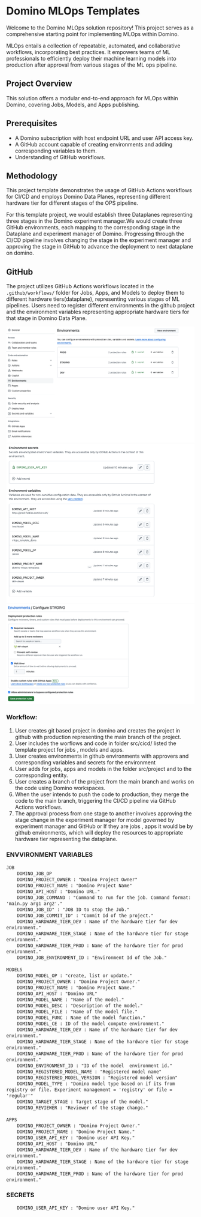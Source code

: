 # Domino MLOps Templates

Welcome to the Domino MLOps solution repository! This project serves as a comprehensive starting point for implementing MLOps within Domino.

MLOps entails a collection of repeatable, automated, and collaborative workflows, incorporating best practices. It empowers teams of ML professionals to efficiently deploy their machine learning models into production after approval from various stages of the ML ops pipeline.

## Project Overview

This solution offers a modular end-to-end approach for MLOps within Domino, covering Jobs, Models, and Apps publishing.

## Prerequisites

- A Domino subscription with host endpoint URL and user API access key.
- A GitHub account capable of creating environments and adding corresponding variables to them.
- Understanding of GitHub workflows.

## Methodology

This project template demonstrates the usage of GitHub Actions workflows for CI/CD and employs Domino Data Planes, representing different hardware tier for different stages of the OPS pipeline.

For this template project, we would establish three Dataplanes representing three stages in the Domino experiment manager.We would create three GitHub environments, each mapping to the corresponding stage in the Dataplane and experiment manager of Domino. Progressing through the CI/CD pipeline involves changing the stage in the experiment manager and approving the stage in GitHub to advance the deployment to next dataplane on domino.

## GitHub

The project utilizes GitHub Actions workflows located in the `.github/workflows/` folder for Jobs, Apps, and Models to deploy them to different hardware tiers(dataplane), representing various stages of ML pipelines.
Users need to register different environments in the github project and the environment variables representing appropriate hardware tiers for that stage in Domino Data Plane.

![plot](./images/environments.png)
![plot](./images/environment_variables.png)
![plot](./images/approvers.png)



### Workflow:

1. User creates git based project in domino and creates the project in github with production representing the main branch of the project.
2. User includes the worflows and code in folder src/cicd/ listed the template project for jobs , models and apps.
3. User creates environments in github environments with approvers and corresponding variables and secrets for the environment
4. User adds for jobs, apps and models in the folder src/project and to the corresponding entity.
5. User creates a branch of the project from the main branch and works on the code using Domino workspaces.
6. When the user intends to push the code to production, they merge the code to the main branch, triggering the CI/CD pipeline via GitHub Actions workflows.
7. The approval process from one stage to another involves approving the stage change in the experiment manager for model governed by experiment manager and GitHub or If they are jobs , apps it would be by github environments, which will deploy the resources to appropriate hardware tier representing the dataplane.

### ENVVIRONMENT VARIABLES
    JOB
        DOMINO_JOB_OP
        DOMINO_PROJECT_OWNER : "Domino Project Owner"
        DOMINO_PROJECT_NAME : "Domino Project Name"
        DOMINO_API_HOST : "Domino URL."
        DOMINO_JOB_COMMAND : "Command to run for the job. Command format: 'main.py arg1 arg2'."
        DOMINO_JOB_ID" : "JOB ID to stop the Job."
        DOMINO_JOB_COMMIT_ID" : "Commit Id of the project."
        DOMINO_HARDWARE_TIER_DEV : Name of the hardware tier for dev environment."
        DOMINO_HARDWARE_TIER_STAGE : Name of the hardware tier for stage environment."
        DOMINO_HARDWARE_TIER_PROD : Name of the hardware tier for prod environment."
        DOMINO_JOB_ENVIRONMENT_ID : "Environment Id of the Job."

    MODELS
        DOMINO_MODEL_OP : "create, list or update."
        DOMINO_PROJECT_OWNER : "Domino Project Owner."
        DOMINO_PROJECT_NAME : "Domino Project Name."
        DOMINO_API_HOST : "Domino URL"
        DOMINO_MODEL_NAME : "Name of the model."
        DOMINO_MODEL_DESC : "Description of the model."
        DOMINO_MODEL_FILE : "Name of the model file."
        DOMINO_MODEL_FUNC : Name of the model function."
        DOMINO_MODEL_CE : ID of the model compute environment."
        DOMINO_HARDWARE_TIER_DEV : Name of the hardware tier for dev environment."
        DOMINO_HARDWARE_TIER_STAGE : Name of the hardware tier for stage environment."
        DOMINO_HARDWARE_TIER_PROD : Name of the hardware tier for prod environment."
        DOMINO_ENVIRONMENT_ID : "ID of the model  environment id."
        DOMINO_REGISTERED_MODEL_NAME : "Registered model name"
        DOMINO_REGISTERED_MODEL_VERSION : "Registered model version"
        DOMINO_MODEL_TYPE : "Domino model type based on if its from registry or file. Experiment management = 'registry' or file = 'regular'"
        DOMINO_TARGET_STAGE : Target stage of the model."
        DOMINO_REVIEWER : "Reviewer of the stage change."

    APPS
        DOMINO_PROJECT_OWNER : "Domino Project Owner."
        DOMINO_PROJECT_NAME : "Domino Project Name."
        DOMINO_USER_API_KEY : "Domino user API Key."
        DOMINO_API_HOST : "Domino URL"
        DOMINO_HARDWARE_TIER_DEV : Name of the hardware tier for dev environment."
        DOMINO_HARDWARE_TIER_STAGE : Name of the hardware tier for stage environment."
        DOMINO_HARDWARE_TIER_PROD : Name of the hardware tier for prod environment."

### SECRETS
        DOMINO_USER_API_KEY : "Domino user API Key."
